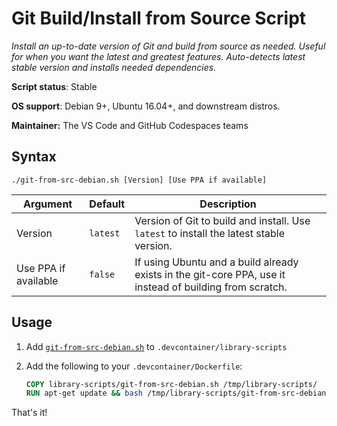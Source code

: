 # Git Build/Install from Source Script

*Install an up-to-date version of Git and build from source as needed. Useful for when you want the latest and greatest features. Auto-detects latest stable version and installs needed dependencies.*

**Script status**: Stable

**OS support**: Debian 9+, Ubuntu 16.04+, and downstream distros.

**Maintainer:** The VS Code and GitHub Codespaces teams

## Syntax

```text
./git-from-src-debian.sh [Version] [Use PPA if available]
```

|Argument|Default|Description|
|--------|-------|-----------|
|Version|`latest`| Version of Git to build and install. Use `latest` to install the latest stable version. |
|Use PPA if available|`false`| If using Ubuntu and a build already exists in the git-core PPA, use it instead of building from scratch. |

## Usage

1. Add [`git-from-src-debian.sh`](../git-from-src-debian.sh) to `.devcontainer/library-scripts`

2. Add the following to your `.devcontainer/Dockerfile`:

    ```Dockerfile
    COPY library-scripts/git-from-src-debian.sh /tmp/library-scripts/
    RUN apt-get update && bash /tmp/library-scripts/git-from-src-debian.sh
    ```

That's it!
